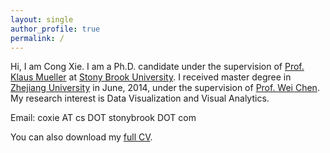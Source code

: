 ```yaml
---
layout: single
author_profile: true
permalink: /
---
```

Hi, I am Cong Xie. I am a Ph.D. candidate under the supervision of [Prof. Klaus Mueller](http://www3.cs.stonybrook.edu/~mueller/) at [Stony Brook University](http://www.stonybrook.edu/).
I received master degree in [Zhejiang University](http://www.zju.edu.cn/) in June, 2014, under the supervision of [Prof. Wei Chen](http://www.cad.zju.edu.cn/home/chenwei/).
My research interest is Data Visualization and Visual Analytics.

Email: coxie AT cs DOT stonybrook DOT com
            
You can also download my [full CV](https://).
